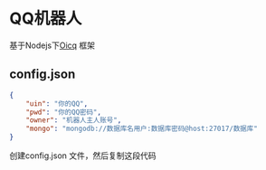 # QQ机器人
基于Nodejs下[Oicq](https://github.com/takayama-lily/oicq )  框架

## config.json
```json
{
    "uin": "你的QQ",
    "pwd": "你的QQ密码",
    "owner": "机器人主人账号",
    "mongo": "mongodb://数据库名用户:数据库密码@host:27017/数据库"
}
```
创建config.json 文件，然后复制这段代码
